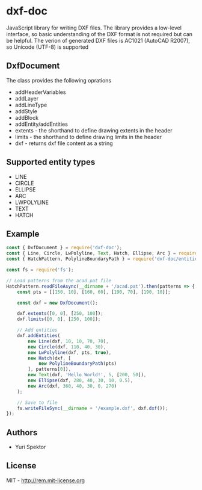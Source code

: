 # dxf-doc
JavaScript library for writing DXF files. The library provides a low-level interface, so basic understanding of the DXF format is not required but can be helpful. The verion of generated DXF files is AC1021 (AutoCAD R2007), so Unicode (UTF-8) is supported

## DxfDocument
The class provides the following oprations
* addHeaderVariables
* addLayer
* addLineType
* addStyle
* addBlock
* addEntity/addEntities
* extents - the shorthand to define drawing extents in the header
* limits - the shorthand to define drawing limits in the header
* dxf - returns dxf file content as a string

## Supported entity types
* LINE
* CIRCLE
* ELLIPSE
* ARC
* LWPOLYLINE
* TEXT
* HATCH

## Example
```JavaScript
const { DxfDocument } = require('dxf-doc');
const { Line, Circle, LwPolyline, Text, Hatch, Ellipse, Arc } = require('dxf-doc/entities');
const { HatchPattern, PolylineBoundaryPath } = require('dxf-doc/entities/hatch');

const fs = require('fs');

// Load patterns from the acad.pat file
HatchPattern.readFileAsync(__dirname + '/acad.pat').then(patterns => {
    const pts = [[150, 10], [160, 60], [190, 70], [190, 10]];

    const dxf = new DxfDocument();

    dxf.extents([0, 0], [250, 100]);
    dxf.limits([0, 0], [250, 100]);

    // Add entities
    dxf.addEntities(
        new Line(dxf, 10, 10, 70, 70),
        new Circle(dxf, 110, 40, 30),
        new LwPolyline(dxf, pts, true),
        new Hatch(dxf, [
            new PolylineBoundaryPath(pts)
        ], patterns[0]),
        new Text(dxf, 'Hello World!', 5, [200, 50]),
        new Ellipse(dxf, 280, 40, 30, 10, 0.5),
        new Arc(dxf, 360, 40, 30, 0, 270)
    );

    // Save to file
    fs.writeFileSync(__dirname + '/example.dxf', dxf.dxf());
});
```

## Authors
* Yuri Spektor

## License
MIT - http://rem.mit-license.org
